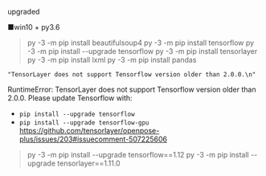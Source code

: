 upgraded

■win10 + py3.6

>py -3 -m pip install beautifulsoup4
>py -3 -m pip install tensorflow
>py -3 -m pip install --upgrade tensorflow
>py -3 -m pip install tensorlayer
>py -3 -m pip install lxml
>py -3 -m pip install pandas

    "TensorLayer does not support Tensorflow version older than 2.0.0.\n"
RuntimeError: TensorLayer does not support Tensorflow version older than 2.0.0.
Please update Tensorflow with:
 - `pip install --upgrade tensorflow`
 - `pip install --upgrade tensorflow-gpu`
https://github.com/tensorlayer/openpose-plus/issues/203#issuecomment-507225606

> py -3 -m pip install --upgrade tensorflow==1.12
> py -3 -m pip install --upgrade tensorlayer==1.11.0
